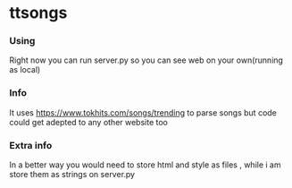 # ttsongs

### Using
Right now you can run server.py so you can see web on your own(running as local)

### Info
It uses https://www.tokhits.com/songs/trending to parse songs
but code could get adepted to any other website too

### Extra info
In a better way you would need to store html and style as files , while i am store them as strings on server.py

